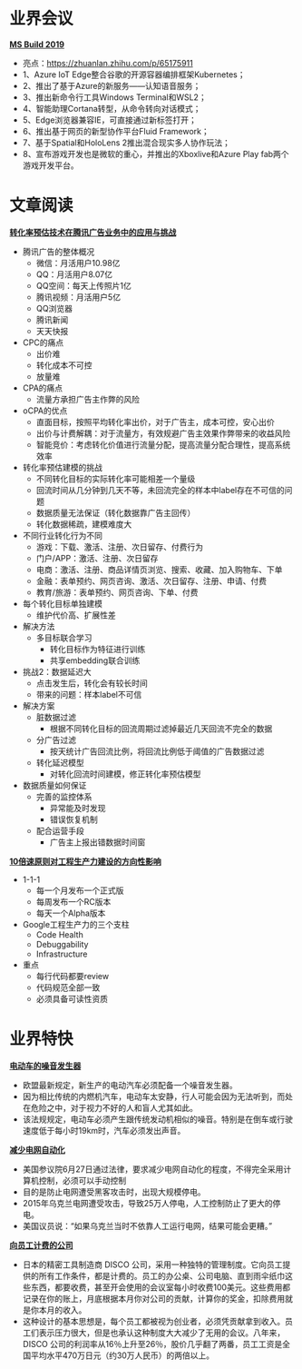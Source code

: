 # 业界会议

[**MS Build 2019**](https://mybuild.techcommunity.microsoft.com/home#top-anchor)
* 亮点：https://zhuanlan.zhihu.com/p/65175911
* 1、Azure IoT Edge整合谷歌的开源容器编排框架Kubernetes；
* 2、推出了基于Azure的新服务——认知语音服务；
* 3、推出新命令行工具Windows Terminal和WSL2；
* 4、智能助理Cortana转型，从命令转向对话模式；
* 5、Edge浏览器兼容IE，可直接通过新标签打开；
* 6、推出基于网页的新型协作平台Fluid Framework；
* 7、基于Spatial和HoloLens 2推出混合现实多人协作玩法；
* 8、宣布游戏开发也是微软的重心，并推出的Xboxlive和Azure Play fab两个游戏开发平台。


# 文章阅读

[**转化率预估技术在腾讯广告业务中的应用与挑战**](https://ppt.geekbang.org/list/qconbj2019)
* 腾讯广告的整体概况
   * 微信：月活用户10.98亿
   * QQ：月活用户8.07亿
   * QQ空间：每天上传照片1亿
   * 腾讯视频：月活用户5亿
   * QQ浏览器
   * 腾讯新闻
   * 天天快报
* CPC的痛点
   * 出价难
   * 转化成本不可控
   * 放量难
* CPA的痛点
   * 流量方承担广告主作弊的风险
* oCPA的优点
   * 直面目标，按照平均转化率出价，对于广告主，成本可控，安心出价
   * 出价与计费解耦：对于流量方，有效规避广告主效果作弊带来的收益风险
   * 智能竞价：考虑转化价值进行流量分配，提高流量分配合理性，提高系统效率
* 转化率预估建模的挑战
   * 不同转化目标的实际转化率可能相差一个量级
   * 回流时间从几分钟到几天不等，未回流完全的样本中label存在不可信的问题
   * 数据质量无法保证（转化数据靠广告主回传）
   * 转化数据稀疏，建模难度大
* 不同行业转化行为不同
   * 游戏：下载、激活、注册、次日留存、付费行为
   * 门户/APP：激活、注册、次日留存
   * 电商：激活、注册、商品详情页浏览、搜索、收藏、加入购物车、下单
   * 金融：表单预约、网页咨询、激活、次日留存、注册、申请、付费
   * 教育/旅游：表单预约、网页咨询、下单、付费
* 每个转化目标单独建模
   * 维护代价高、扩展性差
* 解决方法
   * 多目标联合学习
      * 转化目标作为特征进行训练
      * 共享embedding联合训练
* 挑战2：数据延迟大
   * 点击发生后，转化会有较长时间
   * 带来的问题：样本label不可信
* 解决方案
   * 脏数据过滤
      * 根据不同转化目标的回流周期过滤掉最近几天回流不完全的数据
   * 分广告过滤
      * 按天统计广告回流比例，将回流比例低于阈值的广告数据过滤
   * 转化延迟模型
      * 对转化回流时间建模，修正转化率预估模型
* 数据质量如何保证
   * 完善的监控体系
      * 异常能及时发现
      * 错误恢复机制
   * 配合运营手段
      * 广告主上报出错数据时间窗


[**10倍速原则对工程生产力建设的方向性影响**](https://ppt.geekbang.org/list/qconbj2019)
* 1-1-1
   * 每一个月发布一个正式版
   * 每周发布一个RC版本
   * 每天一个Alpha版本
* Google工程生产力的三个支柱
   * Code Health
   * Debuggability
   * Infrastructure
* 重点
   * 每行代码都要review
   * 代码规范全部一致
   * 必须具备可读性资质


# 业界特快

[**电动车的噪音发生器**](https://www.bbc.com/news/business-48815968)
* 欧盟最新规定，新生产的电动汽车必须配备一个噪音发生器。
* 因为相比传统的内燃机汽车，电动车太安静，行人可能会因为无法听到，而处在危险之中，对于视力不好的人和盲人尤其如此。
* 该法规规定，电动车必须产生跟传统发动机相似的噪音。特别是在倒车或行驶速度低于每小时19km时，汽车必须发出声音。


[**减少电网自动化**](https://www.utilitydive.com/news/senate-passes-cybersecurity-bill-to-decrease-grid-digitization-move-toward/557959/)
* 美国参议院6月27日通过法律，要求减少电网自动化的程度，不得完全采用计算机控制，必须可以手动控制
* 目的是防止电网遭受黑客攻击时，出现大规模停电。
* 2015年乌克兰电网遭受攻击，导致25万人停电，人工控制防止了更大的停电。
* 美国议员说：“如果乌克兰当时不依靠人工运行电网，结果可能会更糟。”


[**向员工计费的公司**](https://www.bloomberg.com/news/articles/2019-06-20/charging-employees-for-conference-rooms-helps-disco-boost-profit)
* 日本的精密工具制造商 DISCO 公司，采用一种独特的管理制度。它向员工提供的所有工作条件，都是计费的。员工的办公桌、公司电脑、直到雨伞纸巾这些东西，都要收费，甚至开会使用的会议室每小时收费100美元。这些费用都记录在你的账上，月底根据本月你对公司的贡献，计算你的奖金，扣除费用就是你本月的收入。
* 这种设计的基本思想是，每个员工都被视为创业者，必须凭贡献拿到收入。员工们表示压力很大，但是也承认这种制度大大减少了无用的会议。八年来，DISCO 公司的利润率从16％上升至26％，股价几乎翻了两番，员工工资是全国平均水平470万日元（约30万人民币）的两倍以上。

